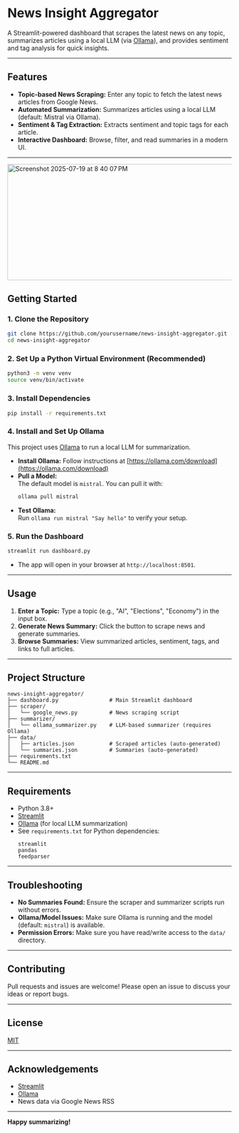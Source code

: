 # News Insight Aggregator

A Streamlit-powered dashboard that scrapes the latest news on any topic, summarizes articles using a local LLM (via [Ollama](https://ollama.com/)), and provides sentiment and tag analysis for quick insights.

---

## Features

- **Topic-based News Scraping:** Enter any topic to fetch the latest news articles from Google News.
- **Automated Summarization:** Summarizes articles using a local LLM (default: Mistral via Ollama).
- **Sentiment & Tag Extraction:** Extracts sentiment and topic tags for each article.
- **Interactive Dashboard:** Browse, filter, and read summaries in a modern UI.

---


<img width="2520" height="261" alt="Screenshot 2025-07-19 at 8 40 07 PM" src="https://github.com/user-attachments/assets/73a57c40-1cd6-48a4-83cc-89432de591f6" />


## Getting Started

### 1. Clone the Repository

```bash
git clone https://github.com/yourusername/news-insight-aggregator.git
cd news-insight-aggregator
```

### 2. Set Up a Python Virtual Environment (Recommended)

```bash
python3 -m venv venv
source venv/bin/activate
```

### 3. Install Dependencies

```bash
pip install -r requirements.txt
```

### 4. Install and Set Up Ollama

This project uses [Ollama](https://ollama.com/) to run a local LLM for summarization.  
- **Install Ollama:** Follow instructions at [https://ollama.com/download](https://ollama.com/download)
- **Pull a Model:**  
  The default model is `mistral`. You can pull it with:
  ```bash
  ollama pull mistral
  ```
- **Test Ollama:**  
  Run `ollama run mistral "Say hello"` to verify your setup.

### 5. Run the Dashboard

```bash
streamlit run dashboard.py
```

- The app will open in your browser at `http://localhost:8501`.

---

## Usage

1. **Enter a Topic:** Type a topic (e.g., "AI", "Elections", "Economy") in the input box.
2. **Generate News Summary:** Click the button to scrape news and generate summaries.
3. **Browse Summaries:** View summarized articles, sentiment, tags, and links to full articles.

---

## Project Structure

```
news-insight-aggregator/
├── dashboard.py                # Main Streamlit dashboard
├── scraper/
│   └── google_news.py          # News scraping script
├── summarizer/
│   └── ollama_summarizer.py    # LLM-based summarizer (requires Ollama)
├── data/
│   ├── articles.json           # Scraped articles (auto-generated)
│   └── summaries.json          # Summaries (auto-generated)
├── requirements.txt
└── README.md
```

---

## Requirements

- Python 3.8+
- [Streamlit](https://streamlit.io/)
- [Ollama](https://ollama.com/) (for local LLM summarization)
- See `requirements.txt` for Python dependencies:
  ```
  streamlit
  pandas
  feedparser
  ```

---

## Troubleshooting

- **No Summaries Found:** Ensure the scraper and summarizer scripts run without errors.
- **Ollama/Model Issues:** Make sure Ollama is running and the model (default: `mistral`) is available.
- **Permission Errors:** Make sure you have read/write access to the `data/` directory.

---

## Contributing

Pull requests and issues are welcome! Please open an issue to discuss your ideas or report bugs.

---

## License

[MIT](LICENSE)

---

## Acknowledgements

- [Streamlit](https://streamlit.io/)
- [Ollama](https://ollama.com/)
- News data via Google News RSS

---

**Happy summarizing!** 
